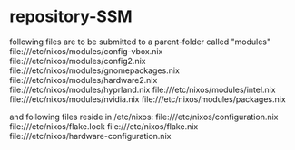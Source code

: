 # repository-SSM 

following files are to be submitted to a parent-folder called "modules"
file:///etc/nixos/modules/config-vbox.nix
file:///etc/nixos/modules/config2.nix
file:///etc/nixos/modules/gnomepackages.nix
file:///etc/nixos/modules/hardware2.nix
file:///etc/nixos/modules/hyprland.nix
file:///etc/nixos/modules/intel.nix
file:///etc/nixos/modules/nvidia.nix
file:///etc/nixos/modules/packages.nix

and following files reside in /etc/nixos:
file:///etc/nixos/configuration.nix
file:///etc/nixos/flake.lock
file:///etc/nixos/flake.nix
file:///etc/nixos/hardware-configuration.nix

